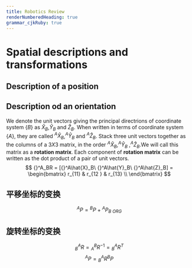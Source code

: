 ```yaml
---
title: Robotics Review
renderNumberedHeading: true
grammar_cjkRuby: true
---
```


# Spatial descriptions and transformations
## Description of a position
## Description od an orientation
We denote the unit vectors giving the principal directrions of coordinate system $\{B\}$ as $\hat{X}_B$,$\hat{Y}_B$ and $\hat{Z}_B$. When written in terms of coordinate system $\{A\}$, they are called ${}^A\hat{X}_B$,${}^A\hat{Y}_B$ and ${}^A\hat{Z}_B$.
Stack three unit vectors together as the columns of a $3X3$ matrix, in the order ${}^A\hat{X}_B$,${}^A\hat{Y}_B$ ,${}^A\hat{Z}_B$.We will call this matrix as a **rotation matrix**.
Each component of **rotation matrix** can be written as the dot product of a pair of unit vectors.
$$
{}^A_BR = [{}^A\hat{X}_B\  {}^A\hat{Y}_B\ {}^A\hat{Z}_B] = \begin{bmatrix}
r_{11} &  r_{12 } & r_{13} \\
\end{bmatrix}
$$

## 平移坐标的变换
$$
{}^AP = {}^BP + {}^AP_{B\ ORG}
$$

## 旋转坐标的变换
$$
{}^A_BR={}^B_AR^{-1}={}^A_BR^T
$$
$$
{}^AP = {}^A_BR{}^BP
$$

